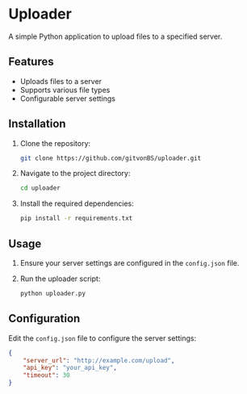 # Uploader

A simple Python application to upload files to a specified server.

## Features

- Uploads files to a server
- Supports various file types
- Configurable server settings

## Installation

1. Clone the repository:

    ```bash
    git clone https://github.com/gitvonBS/uploader.git
    ```

2. Navigate to the project directory:

    ```bash
    cd uploader
    ```

3. Install the required dependencies:

    ```bash
    pip install -r requirements.txt
    ```

## Usage

1. Ensure your server settings are configured in the `config.json` file.
2. Run the uploader script:

    ```bash
    python uploader.py
    ```

## Configuration

Edit the `config.json` file to configure the server settings:

```json
{
    "server_url": "http://example.com/upload",
    "api_key": "your_api_key",
    "timeout": 30
}